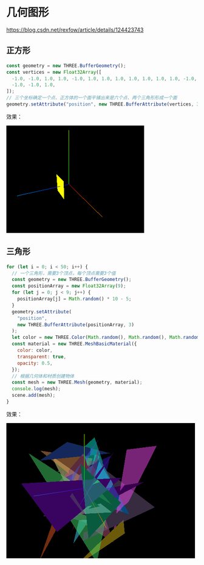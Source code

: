 # 几何图形

https://blog.csdn.net/rexfow/article/details/124423743

## 正方形

```js
const geometry = new THREE.BufferGeometry();
const vertices = new Float32Array([
  -1.0, -1.0, 1.0, 1.0, -1.0, 1.0, 1.0, 1.0, 1.0, 1.0, 1.0, 1.0, -1.0, 1.0, 1.0,
  -1.0, -1.0, 1.0,
]);
// 三个坐标确定一个点、正方体的一个面平铺出来是六个点、两个三角形形成一个面
geometry.setAttribute("position", new THREE.BufferAttribute(vertices, 3));
```

效果：

![image-20220714151808618](images/image-20220714151808618.png)





## 三角形

```js
for (let i = 0; i < 50; i++) {
  // 一个三角形，需要3个顶点，每个顶点需要3个值
  const geometry = new THREE.BufferGeometry();
  const positionArray = new Float32Array(9);
  for (let j = 0; j < 9; j++) {
    positionArray[j] = Math.random() * 10 - 5;
  }
  geometry.setAttribute(
    "position",
    new THREE.BufferAttribute(positionArray, 3)
  );
  let color = new THREE.Color(Math.random(), Math.random(), Math.random());
  const material = new THREE.MeshBasicMaterial({
    color: color,
    transparent: true,
    opacity: 0.5,
  });
  // 根据几何体和材质创建物体
  const mesh = new THREE.Mesh(geometry, material);
  console.log(mesh);
  scene.add(mesh);
}
```

效果：

![image-20220714152139043](images/image-20220714152139043.png)



